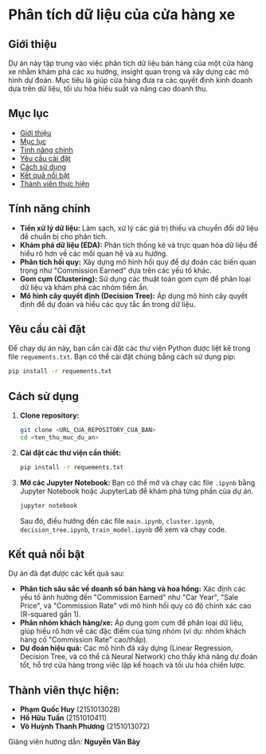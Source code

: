 # Phân tích dữ liệu của cửa hàng xe

## Giới thiệu

Dự án này tập trung vào việc phân tích dữ liệu bán hàng của một cửa hàng xe nhằm khám phá các xu hướng, insight quan trọng và xây dựng các mô hình dự đoán. Mục tiêu là giúp cửa hàng đưa ra các quyết định kinh doanh dựa trên dữ liệu, tối ưu hóa hiệu suất và nâng cao doanh thu.

## Mục lục

- [Giới thiệu](#giới-thiệu)
- [Mục lục](#mục-lục)
- [Tính năng chính](#tính-năng-chính)
- [Yêu cầu cài đặt](#yêu-cầu-cài-đặt)
- [Cách sử dụng](#cách-sử-dụng)
- [Kết quả nổi bật](#kết-quả-nổi-bật)
- [Thành viên thực hiện](#thành-viên-thực-hiện)

## Tính năng chính

- **Tiền xử lý dữ liệu:** Làm sạch, xử lý các giá trị thiếu và chuyển đổi dữ liệu để chuẩn bị cho phân tích.
- **Khám phá dữ liệu (EDA):** Phân tích thống kê và trực quan hóa dữ liệu để hiểu rõ hơn về các mối quan hệ và xu hướng.
- **Phân tích hồi quy:** Xây dựng mô hình hồi quy để dự đoán các biến quan trọng như "Commission Earned" dựa trên các yếu tố khác.
- **Gom cụm (Clustering):** Sử dụng các thuật toán gom cụm để phân loại dữ liệu và khám phá các nhóm tiềm ẩn.
- **Mô hình cây quyết định (Decision Tree):** Áp dụng mô hình cây quyết định để dự đoán và hiểu các quy tắc ẩn trong dữ liệu.

## Yêu cầu cài đặt

Để chạy dự án này, bạn cần cài đặt các thư viện Python được liệt kê trong file `requements.txt`. Bạn có thể cài đặt chúng bằng cách sử dụng pip:

```bash
pip install -r requements.txt
```

## Cách sử dụng

1.  **Clone repository:**
    ```bash
    git clone <URL_CUA_REPOSITORY_CUA_BAN>
    cd <ten_thu_muc_du_an>
    ```
2.  **Cài đặt các thư viện cần thiết:**
    ```bash
    pip install -r requements.txt
    ```
3.  **Mở các Jupyter Notebook:**
    Bạn có thể mở và chạy các file `.ipynb` bằng Jupyter Notebook hoặc JupyterLab để khám phá từng phần của dự án.
    ```bash
    jupyter notebook
    ```
    Sau đó, điều hướng đến các file `main.ipynb`, `cluster.ipynb`, `decision_tree.ipynb`, `train_model.ipynb` để xem và chạy code.

## Kết quả nổi bật

Dự án đã đạt được các kết quả sau:

* **Phân tích sâu sắc về doanh số bán hàng và hoa hồng:** Xác định các yếu tố ảnh hưởng đến "Commission Earned" như "Car Year", "Sale Price", và "Commission Rate" với mô hình hồi quy có độ chính xác cao (R-squared gần 1).
* **Phân nhóm khách hàng/xe:** Áp dụng gom cụm để phân loại dữ liệu, giúp hiểu rõ hơn về các đặc điểm của từng nhóm (ví dụ: nhóm khách hàng có "Commission Rate" cao/thấp).
* **Dự đoán hiệu quả:** Các mô hình đã xây dựng (Linear Regression, Decision Tree, và có thể cả Neural Network) cho thấy khả năng dự đoán tốt, hỗ trợ cửa hàng trong việc lập kế hoạch và tối ưu hóa chiến lược.

## Thành viên thực hiện:

* **Phạm Quốc Huy** (2151013028)
* **Hồ Hữu Tuấn** (2151010411)
* **Võ Huỳnh Thanh Phương** (2151013072)

Giảng viên hướng dẫn: **Nguyễn Văn Bảy**
